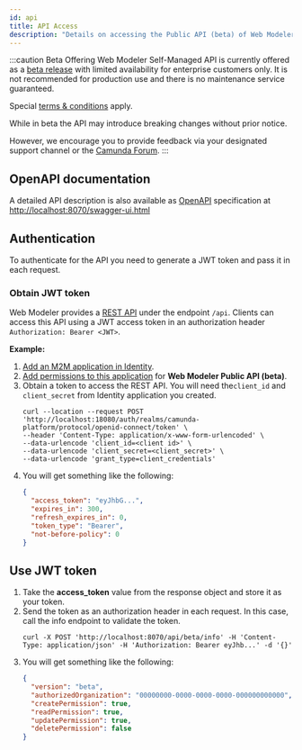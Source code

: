 ```yaml
---
id: api
title: API Access
description: "Details on accessing the Public API (beta) of Web Modeler Self-Managed."
---
```


:::caution Beta Offering
Web Modeler Self-Managed API is currently offered as a [beta release](../../../../reference/early-access#beta)
with limited availability for enterprise customers only. It is not recommended for production use and there is no maintenance service guaranteed.

Special [terms & conditions](https://camunda.com/legal/terms/camunda-platform/camunda-platform-8-self-managed/) apply.

While in beta the API may introduce breaking changes without prior notice.

However, we encourage you to provide feedback via your designated support channel or the [Camunda Forum](https://forum.camunda.io/).
:::

## OpenAPI documentation

A detailed API description is also available as [OpenAPI](https://www.openapis.org/) specification at [http://localhost:8070/swagger-ui.html](http://localhost:8070/swagger-ui.html)

## Authentication

To authenticate for the API you need to generate a JWT token and pass it in each request.

### Obtain JWT token

Web Modeler provides a [REST API](../../../../apis-clients/web-modeler-api/) under the endpoint `/api`. Clients can access this API using a JWT access token in an authorization header `Authorization: Bearer <JWT>`.

**Example:**

1. [Add an M2M application in Identity](../../../identity/user-guide/adding-an-application/).
2. [Add permissions to this application](../../../identity/user-guide/assigning-a-permission-to-an-application/) for **Web Modeler Public API (beta)**.
3. Obtain a token to access the REST API. You will need the`client_id` and `client_secret` from Identity application you created.
   ```shell
   curl --location --request POST 'http://localhost:18080/auth/realms/camunda-platform/protocol/openid-connect/token' \
   --header 'Content-Type: application/x-www-form-urlencoded' \
   --data-urlencode 'client_id=<client id>' \
   --data-urlencode 'client_secret=<client_secret>' \
   --data-urlencode 'grant_type=client_credentials'
   ```
4. You will get something like the following:
   ```json
   {
     "access_token": "eyJhbG...",
     "expires_in": 300,
     "refresh_expires_in": 0,
     "token_type": "Bearer",
     "not-before-policy": 0
   }
   ```

## Use JWT token

1. Take the **access_token** value from the response object and store it as your token.
2. Send the token as an authorization header in each request. In this case, call the info endpoint to validate the token.
   ```shell
   curl -X POST 'http://localhost:8070/api/beta/info' -H 'Content-Type: application/json' -H 'Authorization: Bearer eyJhb...' -d '{}'
   ```
3. You will get something like the following:
   ```json
   {
     "version": "beta",
     "authorizedOrganization": "00000000-0000-0000-0000-000000000000",
     "createPermission": true,
     "readPermission": true,
     "updatePermission": true,
     "deletePermission": false
   }
   ```
